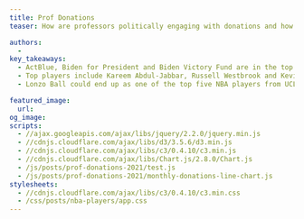 ```yaml
---
title: Prof Donations
teaser: How are professors politically engaging with donations and how does that compare with other schools?

authors:
  -
key_takeaways:
  - ActBlue, Biden for President and Biden Victory Fund are in the top five campaigns
  - Top players include Kareem Abdul-Jabbar, Russell Westbrook and Kevin Love.
  - Lonzo Ball could end up as one of the top five NBA players from UCLA.

featured_image:
  url:
og_image:
scripts:
  - //ajax.googleapis.com/ajax/libs/jquery/2.2.0/jquery.min.js
  - //cdnjs.cloudflare.com/ajax/libs/d3/3.5.6/d3.min.js
  - //cdnjs.cloudflare.com/ajax/libs/c3/0.4.10/c3.min.js
  - //cdnjs.cloudflare.com/ajax/libs/Chart.js/2.8.0/Chart.js
  - /js/posts/prof-donations-2021/test.js
  - /js/posts/prof-donations-2021/monthly-donations-line-chart.js
stylesheets:
  - //cdnjs.cloudflare.com/ajax/libs/c3/0.4.10/c3.min.css
  - /css/posts/nba-players/app.css
---
```


<canvas id='test'> </canvas>

<canvas id='timeline-chart'></canvas>

<div id='usc-donations-chart'></div>
<div id='ucb-donations-chart'></div>
